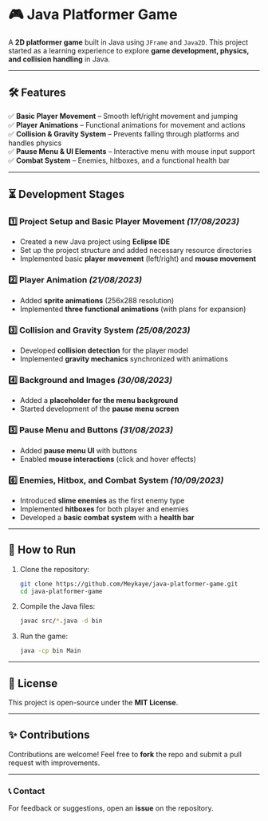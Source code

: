 # 🎮 Java Platformer Game  

A **2D platformer game** built in Java using `JFrame` and `Java2D`. This project started as a learning experience to explore **game development, physics, and collision handling** in Java.  

---

## 🛠️ Features  

✅ **Basic Player Movement** – Smooth left/right movement and jumping  
✅ **Player Animations** – Functional animations for movement and actions  
✅ **Collision & Gravity System** – Prevents falling through platforms and handles physics  
✅ **Pause Menu & UI Elements** – Interactive menu with mouse input support  
✅ **Combat System** – Enemies, hitboxes, and a functional health bar  

---

## ⏳ Development Stages  

### 1️⃣ Project Setup and Basic Player Movement *(17/08/2023)*  
- Created a new Java project using **Eclipse IDE**  
- Set up the project structure and added necessary resource directories  
- Implemented basic **player movement** (left/right) and **mouse movement**  

### 2️⃣ Player Animation *(21/08/2023)*  
- Added **sprite animations** (256x288 resolution)  
- Implemented **three functional animations** (with plans for expansion)  

### 3️⃣ Collision and Gravity System *(25/08/2023)*  
- Developed **collision detection** for the player model  
- Implemented **gravity mechanics** synchronized with animations  

### 4️⃣ Background and Images *(30/08/2023)*  
- Added a **placeholder for the menu background**  
- Started development of the **pause menu screen**  

### 5️⃣ Pause Menu and Buttons *(31/08/2023)*  
- Added **pause menu UI** with buttons  
- Enabled **mouse interactions** (click and hover effects)  

### 6️⃣ Enemies, Hitbox, and Combat System *(10/09/2023)*  
- Introduced **slime enemies** as the first enemy type  
- Implemented **hitboxes** for both player and enemies  
- Developed a **basic combat system** with a **health bar**  

---

## 🚀 How to Run  

1. Clone the repository:  
   ```sh
   git clone https://github.com/Meykaye/java-platformer-game.git
   cd java-platformer-game
   ```  
2. Compile the Java files:  
   ```sh
   javac src/*.java -d bin
   ```  
3. Run the game:  
   ```sh
   java -cp bin Main
   ```
   
---

## 📜 License  

This project is open-source under the **MIT License**.  

---

## ✨ Contributions  

Contributions are welcome! Feel free to **fork** the repo and submit a pull request with improvements.  

---

### 📞 Contact  

For feedback or suggestions, open an **issue** on the repository.  
